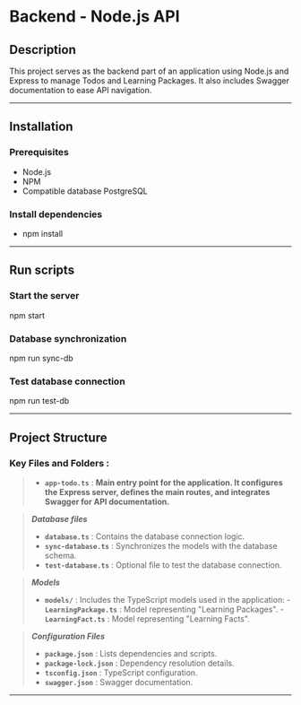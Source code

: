 # Backend - Node.js API

## Description

This project serves as the backend part of an application using Node.js and Express to manage Todos and Learning Packages. It also includes Swagger documentation to ease API navigation.

---

## Installation

### Prerequisites
- Node.js
- NPM
- Compatible database PostgreSQL

### Install dependencies
- npm install

---

## Run scripts

### Start the server
npm start

### Database synchronization
npm run sync-db

### Test database connection
npm run test-db

---

## Project Structure

### Key Files and Folders :

>- **`app-todo.ts`** : **Main entry point for the application. It configures the Express server, defines the main routes, and integrates Swagger for API documentation.**

> ***Database files*** 
>- **`database.ts`** : Contains the database connection logic.
>- **`sync-database.ts`** : Synchronizes the models with the database schema.
>- **`test-database.ts`** : Optional file to test the database connection.

> ***Models***
>- **`models/`** : Includes the TypeScript models used in the application:
    - **`LearningPackage.ts`** : Model representing "Learning Packages".
    - **`LearningFact.ts`** : Model representing "Learning Facts".

> ***Configuration Files***
>- **`package.json`** : Lists dependencies and scripts.
>- **`package-lock.json`** : Dependency resolution details.
>- **`tsconfig.json`** : TypeScript configuration.
>- **`swagger.json`** : Swagger documentation.

---
